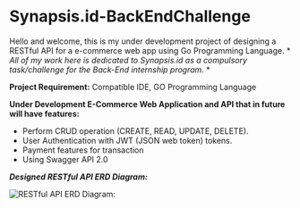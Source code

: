 # Synapsis.id-BackEndChallenge

Hello and welcome, this is my under development project of designing a RESTful API for a e-commerce web app using Go Programming Language. * *All of my work here is dedicated to Synapsis.id as a compulsory task/challenge for the Back-End internship program.* *


**Project Requirement:** Compatible IDE, GO Programming Language

**Under Development E-Commerce Web Application and API that in future will have features:**
- Perform CRUD operation (CREATE, READ, UPDATE, DELETE).
- User Authentication with JWT (JSON web token) tokens.
- Payment features for transaction
- Using Swagger API 2.0





***Designed RESTful API ERD Diagram:***


![RESTful API ERD Diagram:](https://user-images.githubusercontent.com/86362361/170528181-84a4c038-4a2e-45f8-afa5-9937477169fb.png)
